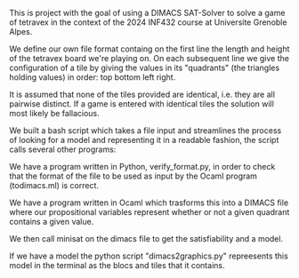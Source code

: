 This is project with the goal of using a DIMACS SAT-Solver to solve a game of tetravex in the context of the 2024 INF432 course at Universite Grenoble Alpes.

We define our own file format containg on the first line the length and height of the tetravex board we're playing on. 
On each subsequent line we give the configuration of a tile by giving the values in its "quadrants" (the triangles holding values) in order: top bottom left right.

It is assumed that none of the tiles provided are identical, i.e. they are all pairwise distinct. If a game is entered with identical tiles the solution will most likely be fallacious.

We built a bash script which takes a file input and streamlines the process of looking for a model and representing it in a readable fashion, the script calls several other programs:

We have a program written in Python, verify_format.py, in order to check that the format of the file to be used as input by the Ocaml program (todimacs.ml) is correct.

We have a program written in Ocaml which trasforms this into a DIMACS file where our propositional variables represent whether or not a given quadrant contains a given value.

We then call minisat on the dimacs file to get the satisfiability and a model.

If we have a model the python script "dimacs2graphics.py" repreesents this model in the terminal as the blocs and tiles that it contains.

